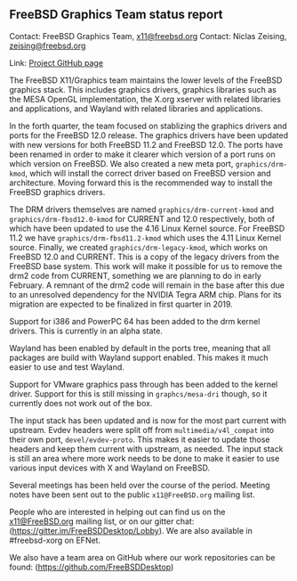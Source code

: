 ## FreeBSD Graphics Team status report ##

Contact: FreeBSD Graphics Team, <x11@freebsd.org>
Contact: Niclas Zeising, <zeising@freebsd.org>

Link:	 [Project GitHub page](https://github.com/FreeBSDDesktop)

The FreeBSD X11/Graphics team maintains the lower levels of the FreeBSD graphics
stack.
This includes graphics drivers, graphics libraries such as the
MESA OpenGL implementation, the X.org xserver with related libraries and
applications, and Wayland with related libraries and applications.

In the forth quarter, the team focused on stablizing the graphics drivers and
ports for the FreeBSD 12.0 release.
The graphics drivers have been updated with new versions for both FreeBSD 11.2
and FreeBSD 12.0.
The ports have been renamed in order to make it clearer which version of a port
runs on which version on FreeBSD.
We also created a new meta port, `graphics/drm-kmod`, which will install the
correct driver based on FreeBSD version and architecture.
Moving forward this is the recommended way to install the FreeBSD graphics
drivers.

The DRM drivers themselves are named `graphics/drm-current-kmod` and
`graphics/drm-fbsd12.0-kmod` for CURRENT and 12.0 respectively, both of which
have been updated to use the 4.16 Linux Kernel source.
For FreeBSD 11.2 we have `graphics/drm-fbsd11.2-kmod` which uses the 4.11 Linux
Kernel source.
Finally, we created `graphics/drm-legacy-kmod`, which works on FreeBSD 12.0 and
CURRENT.
This is a copy of the legacy drivers from the FreeBSD base system.
This work will make it possible for us to remove the drm2 code from CURRENT,
something we are planning to do in early February.
A remnant of the drm2 code will remain in the base after this due to an
unresolved dependency for the NVIDIA Tegra ARM chip.
Plans for its migration are expected to be finalized in first quarter in 2019.

Support for i386 and PowerPC 64 has been added to the drm kernel drivers.
This is currently in an alpha state.

Wayland has been enabled by default in the ports tree, meaning that all packages
are build with Wayland support enabled.
This makes it much easier to use and test Wayland.

Support for VMware graphics pass through has been added to the kernel driver.
Support for this is still missing in `graphcs/mesa-dri` though, so it currently
does not work out of the box.

The input stack has been updated and is now for the most part current with
upstream.
Evdev headers were split off from `multimedia/v4l_compat` into their own port,
`devel/evdev-proto`.
This makes it easier to update those headers and keep them current with
upstream, as needed.
The input stack is still an area where more work needs to be done to make it
easier to use various input devices with X and Wayland on FreeBSD.

Several meetings has been held over the course of the period.
Meeting notes have been sent out to the public `x11@FreeBSD.org` mailing list.

People who are interested in helping out can find us on the x11@FreeBSD.org
mailing list, or on our gitter chat: (https://gitter.im/FreeBSDDesktop/Lobby).  We
are also available in #freebsd-xorg on EFNet.

We also have a team area on GitHub where our work repositories can be found:
(https://github.com/FreeBSDDesktop)
